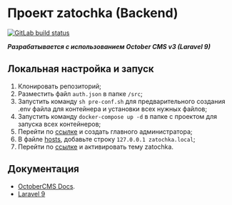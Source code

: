 # Проект zatochka (Backend)

<a href="https://gitlab.sabr.com.tr/sabr-ci/zatochka/backend/pipelines/latest"
target="_blank"><img
src="https://gitlab.sabr.com.tr/sabr-ci/zatochka/backend/badges/master/pipeline.svg"
alt="GitLab build status"></a>

***Разрабатывается с использованием October CMS v3 (Laravel 9)***

## Локальная настройка и запуск

1. Клонировать репозиторий;
2. Разместить файл `auth.json` в папке `/src`;
3. Запустить команду `sh pre-conf.sh` для предварительного создания .env файла для контейнера и установки всех нужных файлов;
4. Запустить команду `docker-compose up -d` в папке с проектом для запуска всех контейнеров;
5. Перейти по [ссылке](http://zatochka.local/admin/backend/auth/setup) и создать главного администратора;
6. В файле <a href="https://help.reg.ru/hc/ru/articles/4408047489169-%D0%A4%D0%B0%D0%B9%D0%BB-hosts-%D0%B3%D0%B4%D0%B5-%D0%BD%D0%B0%D1%85%D0%BE%D0%B4%D0%B8%D1%82%D1%81%D1%8F-%D0%B8-%D0%BA%D0%B0%D0%BA-%D0%B5%D0%B3%D0%BE-%D0%B8%D0%B7%D0%BC%D0%B5%D0%BD%D0%B8%D1%82%D1%8C" target="_blank">hosts</a>, добавьте строку `127.0.0.1 zatochka.local`;
7. Перейти по [ссылке](http://zatochka.local/admin/cms/themes) и активировать тему zatochka.

## Документация
- [OctoberCMS Docs](https://docs.octobercms.com/3.x/setup/installation.html).
- [Laravel 9](https://laravel.com/docs/9.x)
